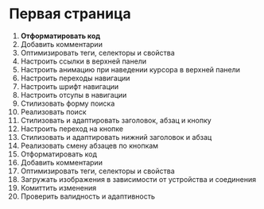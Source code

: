 # Первая страница
1. **Отформатировать код**
1. Добавить комментарии
1. Оптимизировать теги, селекторы и свойства
1. Настроить ссылки в верхней панели
1. Настроить анимацию при наведении курсора в верхней панели
1. Настроить переходы навигации
1. Настроить шрифт навигации
1. Настроить отсупы в навигации
1. Стилизовать форму поиска
1. Реализовать поиск
1. Стилизовать и адаптировать заголовок, абзац и кнопку
1. Настроить переход на кнопке
1. Стилизовать и адаптировать нижний заголовок и абзац
1. Реализовать смену абзацев по кнопкам
1. Отформатировать код
1. Добавить комментарии
1. Оптимизировать теги, селекторы и свойства
1. Загружать изображения в зависимости от устройства и соединения
1. Комиттить изменения
1. Проверить валидность и адаптивность
